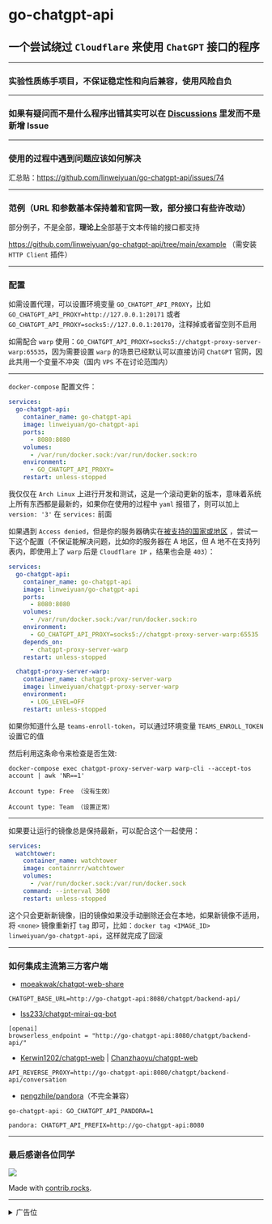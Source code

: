 # go-chatgpt-api

## 一个尝试绕过 `Cloudflare` 来使用 `ChatGPT` 接口的程序

---

### 实验性质练手项目，不保证稳定性和向后兼容，使用风险自负

---

### 如果有疑问而不是什么程序出错其实可以在 [Discussions](https://github.com/linweiyuan/go-chatgpt-api/discussions) 里发而不是新增 Issue

---

### 使用的过程中遇到问题应该如何解决

汇总贴：https://github.com/linweiyuan/go-chatgpt-api/issues/74

---

### 范例（URL 和参数基本保持着和官网一致，部分接口有些许改动）

部分例子，不是全部，**理论上**全部基于文本传输的接口都支持

https://github.com/linweiyuan/go-chatgpt-api/tree/main/example （需安装 `HTTP Client` 插件）

---

### 配置

如需设置代理，可以设置环境变量 `GO_CHATGPT_API_PROXY`，比如 `GO_CHATGPT_API_PROXY=http://127.0.0.1:20171`
或者 `GO_CHATGPT_API_PROXY=socks5://127.0.0.1:20170`，注释掉或者留空则不启用

如需配合 `warp` 使用：`GO_CHATGPT_API_PROXY=socks5://chatgpt-proxy-server-warp:65535`，因为需要设置 `warp`
的场景已经默认可以直接访问 `ChatGPT` 官网，因此共用一个变量不冲突（国内 `VPS` 不在讨论范围内）

---

`docker-compose` 配置文件：

```yaml
services:
  go-chatgpt-api:
    container_name: go-chatgpt-api
    image: linweiyuan/go-chatgpt-api
    ports:
      - 8080:8080
    volumes:
      - /var/run/docker.sock:/var/run/docker.sock:ro
    environment:
      - GO_CHATGPT_API_PROXY=
    restart: unless-stopped
```

我仅仅在 `Arch Linux` 上进行开发和测试，这是一个滚动更新的版本，意味着系统上所有东西都是最新的，如果你在使用的过程中 `yaml`
报错了，则可以加上 `version: '3'` 在 `services:` 前面

如果遇到 `Access denied`，但是你的服务器确实在[被支持的国家或地区](https://platform.openai.com/docs/supported-countries)
，尝试一下这个配置（不保证能解决问题，比如你的服务器在 A 地区，但 A 地不在支持列表内，即使用上了 `warp` 后是 `Cloudflare IP`
，结果也会是 `403`）：

```yaml
services:
  go-chatgpt-api:
    container_name: go-chatgpt-api
    image: linweiyuan/go-chatgpt-api
    ports:
      - 8080:8080
    volumes:
      - /var/run/docker.sock:/var/run/docker.sock:ro
    environment:
      - GO_CHATGPT_API_PROXY=socks5://chatgpt-proxy-server-warp:65535
    depends_on:
      - chatgpt-proxy-server-warp
    restart: unless-stopped

  chatgpt-proxy-server-warp:
    container_name: chatgpt-proxy-server-warp
    image: linweiyuan/chatgpt-proxy-server-warp
    environment:
      - LOG_LEVEL=OFF
    restart: unless-stopped
```

如果你知道什么是 `teams-enroll-token`，可以通过环境变量 `TEAMS_ENROLL_TOKEN` 设置它的值

然后利用这条命令来检查是否生效:

`docker-compose exec chatgpt-proxy-server-warp warp-cli --accept-tos account | awk 'NR==1'`

```
Account type: Free （没有生效）

Account type: Team （设置正常）
```

---

如果要让运行的镜像总是保持最新，可以配合这个一起使用：

```yaml
services:
  watchtower:
    container_name: watchtower
    image: containrrr/watchtower
    volumes:
      - /var/run/docker.sock:/var/run/docker.sock
    command: --interval 3600
    restart: unless-stopped
```

这个只会更新新镜像，旧的镜像如果没手动删除还会在本地，如果新镜像不适用，将 `<none>` 镜像重新打 `tag`
即可，比如：`docker tag <IMAGE_ID> linweiyuan/go-chatgpt-api`，这样就完成了回滚

---

### 如何集成主流第三方客户端

- [moeakwak/chatgpt-web-share](https://github.com/moeakwak/chatgpt-web-share)

```
CHATGPT_BASE_URL=http://go-chatgpt-api:8080/chatgpt/backend-api/
```

- [lss233/chatgpt-mirai-qq-bot](https://github.com/lss233/chatgpt-mirai-qq-bot)

```
[openai]
browserless_endpoint = "http://go-chatgpt-api:8080/chatgpt/backend-api/"
```

- [Kerwin1202/chatgpt-web](https://github.com/Kerwin1202/chatgpt-web) | [Chanzhaoyu/chatgpt-web](https://github.com/Chanzhaoyu/chatgpt-web)

```
API_REVERSE_PROXY=http://go-chatgpt-api:8080/chatgpt/backend-api/conversation
```

- [pengzhile/pandora](https://github.com/pengzhile/pandora)（不完全兼容）

```
go-chatgpt-api: GO_CHATGPT_API_PANDORA=1

pandora: CHATGPT_API_PREFIX=http://go-chatgpt-api:8080
```

---

### 最后感谢各位同学

<a href="https://github.com/linweiyuan/go-chatgpt-api/graphs/contributors">
  <img src="https://contrib.rocks/image?repo=linweiyuan/go-chatgpt-api" />
</a>

Made with [contrib.rocks](https://contrib.rocks).

---

<details>

<summary>广告位</summary>

---

个人博客：https://linweiyuan.github.io

---

个人微信（没有验证，谁都能加，添加即通过，不用打招呼，直接把问题发出来，日常和私人问题不聊，不进群；可以解答程序使用问题，但最好自己要有一定的基础；可以远程调试，仅限 `SSH`
或`ToDesk`，但不保证能解决）：

![](https://linweiyuan.github.io/about/mmqrcode.png)

---

微信赞赏码（经济条件允许的可以考虑支持下）：

![](https://linweiyuan.github.io/about/mm_reward_qrcode.png)

</details>
